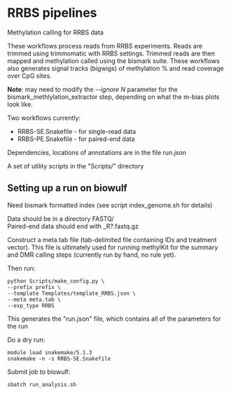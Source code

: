 # RRBS pipelines

Methylation calling for RRBS data

These workflows process reads from RRBS experiments.  Reads are trimmed using trimmomatic with RRBS settings.  Trimmed reads are then mapped and methylation called using the bismark suite.  These workflows also  generates signal tracks (bigwigs) of methylation % and read coverage over CpG sites.  

**Note**:  may need to modify the *--ignore N* parameter for the bismark\_methlylation\_extractor step, depending on what the m-bias plots look like.


Two workflows currently:

* RRBS-SE.Snakefile - for single-read data
* RRBS-PE.Snakefile - for paired-end data 

Dependencies, locations of annotations are in the file run.json

A set of utility scripts in the "Scripts/" directory

## Setting up a run on biowulf

Need bismark formatted index (see script index_genome.sh for details)

Data should be in a directory FASTQ/  
Paired-end data should end with _R?.fastq.gz

Construct a meta.tab file (tab-delimited file containing IDs and treatment vector).  This file is ultimately used for running methylKit for the summary and DMR calling steps (currently run by hand, no rule yet).


Then run:

```
python Scripts/make_config.py \
--prefix prefix \
--template Templates/template_RRBS.json \
--meta meta.tab \
--exp_type RRBS
```

This generates the "run.json" file, which contains all of the parameters for the run

Do a dry run: 

```
module load snakemake/5.1.3
snakemake -n -s RRBS-SE.Snakefile
```

Submit job to biowulf:

```
sbatch run_analysis.sh
```

